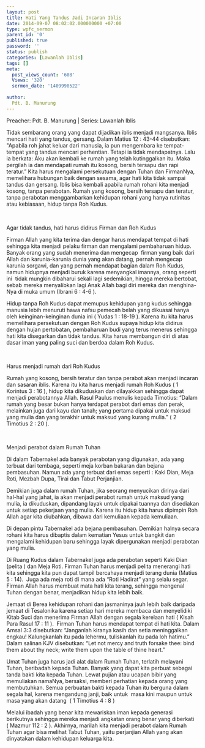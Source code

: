 ```yaml
---
layout: post
title: Hati Yang Tandus Jadi Incaran Iblis
date: 2014-09-07 08:02:02.000000000 +07:00
type: wpfc_sermon
parent_id: '0'
published: true
password: ''
status: publish
categories: [Lawanlah Iblis]
tags: []
meta:
  post_views_count: '608'
  Views: '320'
  sermon_date: '1409990522'
  
author:
  Pdt. B. Manurung
---
```

<p>Preacher: Pdt. B. Manurung | Series: Lawanlah Iblis</p>
<p>Tidak sembarang orang yang dapat dijadikan iblis menjadi mangsanya. Iblis mencari hati yang tandus, gersang. Dalam Matius 12 : 43-44 disebutkan:  "Apabila roh jahat keluar dari manusia, ia pun mengembara ke tempat-tempat yang tandus mencari perhentian. Tetapi ia tidak mendapatnya. Lalu ia berkata: Aku akan kembali ke rumah yang telah kutinggalkan itu. Maka pergilah ia dan mendapati rumah itu kosong, bersih tersapu dan rapi teratur.” Kita harus mengalami persekutuan dengan Tuhan dan FirmanNya, memelihara hubungan baik dengan sesama, agar hati kita tidak sampai tandus dan gersang. Iblis bisa kembali apabila rumah rohani kita menjadi kosong, tanpa perabotan. Rumah yang kosong, bersih tersapu dan teratur, tanpa perabotan menggambarkan kehidupan rohani yang hanya rutinitas atau kebiasaan, hidup tanpa Roh Kudus.</p>
<p>&nbsp;</p>
<p>Agar tidak tandus, hati harus didirus Firman dan Roh Kudus</p>
<p>Firman Allah yang kita terima dan dengar harus mendapat tempat di hati sehingga kita menjadi pelaku firman dan mengalami pembaharuan hidup. Banyak orang yang sudah menerima dan mengecap  firman yang baik dari Allah dan karunia-karunia dunia yang akan datang, pernah mengecap karunia sorgawi, dan yang pernah mendapat bagian dalam Roh Kudus, namun hidupnya menjadi buruk karena menyangkal imannya, orang seperti ini  tidak mungkin dibaharui sekali lagi sedemikian, hingga mereka bertobat, sebab mereka menyalibkan lagi Anak Allah bagi diri mereka dan menghina-Nya di muka umum (Ibrani 6 : 4-6 ).</p>
<p>Hidup tanpa Roh Kudus dapat memupus kehidupan yang kudus sehingga manusia lebih menuruti hawa nafsu pemecah belah yang dikuasai hanya oleh keinginan-keinginan dunia ini ( Yudas 1 : 18-19 ). Karena itu kita harus memelihara persekutuan dengan Roh Kudus supaya hidup kita didirus dengan hujan pertobatan, pembaharuan budi yang terus menerus sehingga hati kita disegarkan dan tidak tandus. Kita harus membangun diri di atas dasar iman yang paling suci dan berdoa dalam Roh Kudus.</p>
<p> </p>
<p>Harus menjadi rumah dari Roh Kudus</p>
<p>Rumah yang kosong, bersih teratur dan tanpa perabot akan menjadi incaran dan sasaran iblis. Karena itu kita harus menjadi rumah Roh Kudus ( 1 Korintus 3 : 16 ), hidup kita dikuduskan dan dilayakkan sehingga dapat menjadi perabotannya Allah. Rasul Paulus menulis kepada Timotius: “Dalam rumah yang besar bukan hanya terdapat perabot dari emas dan perak, melainkan juga dari kayu dan tanah; yang pertama dipakai untuk maksud yang mulia dan yang terakhir untuk maksud yang kurang mulia.” ( 2 Timotius 2 : 20 ).</p>
<p>&nbsp;</p>
<p>Menjadi perabot dalam Rumah Tuhan</p>
<p>Di dalam Tabernakel ada banyak perabotan yang digunakan, ada yang terbuat dari tembaga, seperti meja korban bakaran dan bejana pembasuhan. Namun ada yang terbuat dari emas seperti : Kaki Dian, Meja Roti, Mezbah Dupa, Tirai dan Tabut Perjanjian.</p>
<p>Demikian juga dalam rumah Tuhan, jika seorang menyucikan dirinya dari hal-hal yang jahat, ia akan menjadi perabot rumah untuk maksud yang mulia, ia dikuduskan, dipandang layak untuk dipakai tuannya dan disediakan untuk setiap pekerjaan yang mulia. Karena itu hidup kita harus dipimpin Roh Allah agar kita diubahkan, dibawa dari kemuliaan kepada kemuliaan.</p>
<p>Di depan pintu Tabernakel ada bejana pembasuhan. Demikian halnya secara rohani kita harus dibaptis dalam kematian Yesus untuk bangkit dan mengalami kehidupan baru sehingga layak dipergunakan menjadi perabotan yang mulia.</p>
<p>Di Ruang Kudus dalam Tabernakel juga ada perabotan seperti Kaki Dian (pelita ) dan Meja Roti. Firman Tuhan harus menjadi pelita menerangi hati kita sehingga kita pun dapat tampil bercahaya menjadi terang dunia (Matius 5 : 14).  Juga ada meja roti di mana ada “Roti Hadirat” yang selalu segar. Firman Allah harus membuat mata hati kita terang, sehingga mengenal Tuhan dengan benar, menjadikan hidup kita lebih baik.</p>
<p>Jemaat di Berea kehidupan rohani dan jasmaninya jauh lebih baik daripada jemaat di Tesalonika karena setiap hari mereka membaca dan menyelidiki Kitab Suci dan menerima Firman Allah dengan segala kerelaan hati ( Kisah Para Rasul 17 : 11 ).  Firman Tuhan harus mendapat tempat di hati kita. Dalam Amsal 3:3 disebutkan: “Janganlah kiranya kasih dan setia meninggalkan engkau! Kalungkanlah itu pada lehermu, tuliskanlah itu pada loh hatimu.” Dalam salinan KJV disebutkan: “Let not mercy and truth forsake thee: bind them about thy neck; write them upon the table of thine heart.”</p>
<p>Umat Tuhan juga harus jadi alat dalam Rumah Tuhan, terlatih melayani Tuhan, beribadah kepada Tuhan. Banyak yang dapat kita perbuat sebagai tanda bakti kita kepada Tuhan. Lewat pujian atau ucapan bibir yang memuliakan namaNya, bersaksi, memberi perhatian kepada orang yang membutuhkan. Semua perbuatan bakti kepada Tuhan itu berguna dalam segala hal, karena mengandung janji, baik untuk  masa kini maupun untuk masa yang akan datang  ( 1 Timotius 4 : 8 )</p>
<p>Melalui ibadah yang benar kita mewariskan iman kepada generasi berikutnya sehingga mereka menjadi angkatan orang benar yang diberkati<br />
( Mazmur 112 : 2 ). Akhirnya, marilah kita menjadi perabot dalam Rumah Tuhan agar bisa melihat Tabut Tuhan, yaitu perjanjian Allah yang akan dinyatakan dalam kehidupan keluarga kita.</p>
